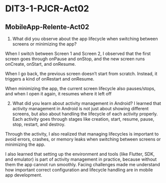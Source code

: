 # DIT3-1-PJCR-Act02
MobileApp-Relente-Act02
---
1. What did you observe about the app lifecycle when switching between screens or minimizing the app?

When I switch between Screen 1 and Screen 2, I observed that the first screen goes through onPause and onStop, and the new screen runs onCreate, onStart, and onResume.

When I go back, the previous screen doesn’t start from scratch. Instead, it triggers a kind of onRestart and onResume.

When minimizing the app, the current screen lifecycle also pauses/stops, and when I open it again, it resumes where it left off

2. What did you learn about activity management in Android?
I learned that activity management in Android is not just about showing different screens, but also about handling the lifecycle of each activity properly. Each activity goes through stages like creation, start, resume, pause, stop, restart, and destroy.

Through the activity, I also realized that managing lifecycles is important to avoid errors, crashes, or memory leaks when switching between screens or minimizing the app.

I also learned that setting up the environment and tools (like Flutter, SDK, and emulator) is part of activity management in practice, because without them the app cannot run smoothly. Facing challenges made me understand how important correct configuration and lifecycle handling are in mobile app development.
